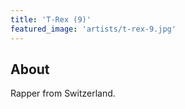 ```yaml
---
title: 'T-Rex (9)'
featured_image: 'artists/t-rex-9.jpg'
---
```


## About

Rapper from Switzerland.
